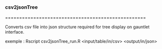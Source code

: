 ### csv2jsonTree ###
==================================================

Converts csv file into json structure required for tree display on gauntlet interface.

exemple : Rscript csv2jsonTree_run.R <input/table/in/csv> <output/in/json>



